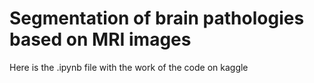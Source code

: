# Segmentation of brain pathologies based on MRI images

Here is the .ipynb file with the work of the code on kaggle
